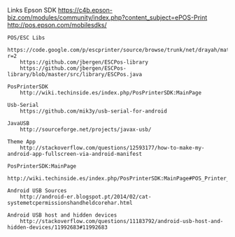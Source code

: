 Links
	Epson SDK
		https://c4b.epson-biz.com/modules/community/index.php?content_subject=ePOS-Print
		http://pos.epson.com/mobilesdks/

	POS/ESC Libs
		https://code.google.com/p/escprinter/source/browse/trunk/net/drayah/matrixprinter/ESCPrinter.java?r=2
		https://github.com/jbergen/ESCPos-library
		https://github.com/jbergen/ESCPos-library/blob/master/src/library/ESCPos.java
	
	PosPrinterSDK	
		http://wiki.techinside.es/index.php/PosPrinterSDK:MainPage
	
	Usb-Serial
		https://github.com/mik3y/usb-serial-for-android
		
	JavaUSB
		http://sourceforge.net/projects/javax-usb/
		
	Theme App
		http://stackoverflow.com/questions/12593177/how-to-make-my-android-app-fullscreen-via-android-manifest
		
	PosPrinterSDK:MainPage
		http://wiki.techinside.es/index.php/PosPrinterSDK:MainPage#POS_Printer_Driver_installation
		
	Android USB Sources
		http://android-er.blogspot.pt/2014/02/cat-systemetcpermissionshandheldcorehar.html
		
	Android USB host and hidden devices
		http://stackoverflow.com/questions/11183792/android-usb-host-and-hidden-devices/11992683#11992683
		
		
	
		